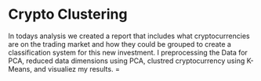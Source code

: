 # Crypto Clustering

In todays analysis we created a report that includes what cryptocurrencies are on the trading market and how they could be grouped to create a classification system for this new investment. I preprocessing the Data for PCA, reduced data dimensions using PCA, clustred cryptocurrency using K-Means, and visualiez my results. =
